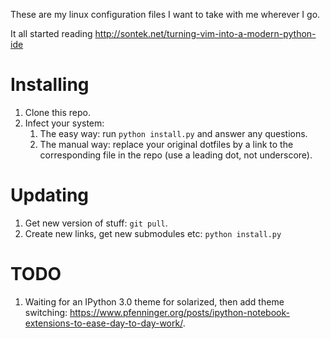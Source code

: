 These are my linux configuration files I want to take with me wherever I go.

It all started reading http://sontek.net/turning-vim-into-a-modern-python-ide

Installing
==========

1. Clone this repo.
2. Infect your system:
    1. The easy way: run `python install.py` and answer any questions.
    2. The manual way: replace your original dotfiles by a link to the corresponding file in the repo (use a leading dot, not underscore).

Updating
========

1. Get new version of stuff: `git pull`.
2. Create new links, get new submodules etc: `python install.py`

TODO
====

1. Waiting for an IPython 3.0 theme for solarized, then add theme switching: https://www.pfenninger.org/posts/ipython-notebook-extensions-to-ease-day-to-day-work/.
